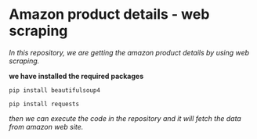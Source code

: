 # Amazon product details - web scraping

*In this repository, we are getting the amazon product details by using web scraping.*

**we have installed the required packages**
```
pip install beautifulsoup4
```

```
pip install requests
```

*then we can execute the code in the repository and it will fetch the data from amazon web site.*
